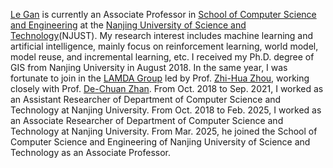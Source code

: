 [Le Gan](https://jszy.njust.edu.cn/jsj/gl/list.psp) is currently an Associate Professor in [School of Computer Science and Engineering]( https://cs.njust.edu.cn/) at the [Nanjing University of Science and Technology]( https://www.njust.edu.cn/main.htm)(NJUST). My research interest includes machine learning and artificial intelligence, mainly focus on reinforcement learning, world model, model reuse, and incremental learning, etc. I received my Ph.D. degree of GIS from Nanjing University in August 2018. In the same year, I was fortunate to join in the [LAMDA Group](https://www.lamda.nju.edu.cn/CH.MainPage.ashx) led by Prof. [Zhi-Hua Zhou](https://cs.nju.edu.cn/zhouzh/), working closely with Prof. [De-Chuan Zhan]( https://www.yuque.com/zhandc/home/nk8z4o). From Oct. 2018 to Sep. 2021, I worked as an Assistant Researcher of Department of Computer Science and Technology at Nanjing University. From Oct. 2018 to Feb. 2025, I worked as an Associate Researcher of Department of Computer Science and Technology at Nanjing University. From Mar. 2025, he joined the School of Computer Science and Engineering of Nanjing University of Science and Technology as an Associate Professor.
